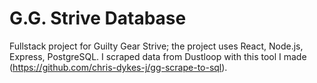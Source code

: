 # G.G. Strive Database

Fullstack project for Guilty Gear Strive; the project uses React, Node.js, Express, PostgreSQL.
I scraped data from Dustloop with this tool I made (https://github.com/chris-dykes-j/gg-scrape-to-sql).
